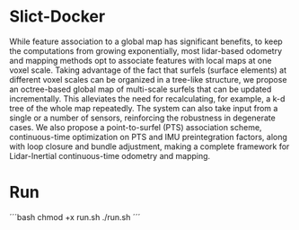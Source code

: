 # Slict-Docker

While feature association to a global map has significant benefits, to keep the computations from growing exponentially, most lidar-based odometry and mapping methods opt to associate features with local maps at one voxel scale. Taking advantage of the fact that surfels (surface elements) at different voxel scales can be organized in a tree-like structure, we propose an octree-based global map of multi-scale surfels that can be updated incrementally. This alleviates the need for recalculating, for example, a k-d tree of the whole map repeatedly. The system can also take input from a single or a number of sensors, reinforcing the robustness in degenerate cases. We also propose a point-to-surfel (PTS) association scheme, continuous-time optimization on PTS and IMU preintegration factors, along with loop closure and bundle adjustment, making a complete framework for Lidar-Inertial continuous-time odometry and mapping.

# Run
´´´bash
chmod +x run.sh
./run.sh
´´´